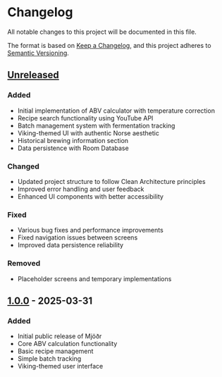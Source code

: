 # Changelog

All notable changes to this project will be documented in this file.

The format is based on [Keep a Changelog](https://keepachangelog.com/en/1.0.0/),
and this project adheres to [Semantic Versioning](https://semver.org/spec/v2.0.0.html).

## [Unreleased]

### Added
- Initial implementation of ABV calculator with temperature correction
- Recipe search functionality using YouTube API
- Batch management system with fermentation tracking
- Viking-themed UI with authentic Norse aesthetic
- Historical brewing information section
- Data persistence with Room Database

### Changed
- Updated project structure to follow Clean Architecture principles
- Improved error handling and user feedback
- Enhanced UI components with better accessibility

### Fixed
- Various bug fixes and performance improvements
- Fixed navigation issues between screens
- Improved data persistence reliability

### Removed
- Placeholder screens and temporary implementations

## [1.0.0] - 2025-03-31

### Added
- Initial public release of Mjöðr
- Core ABV calculation functionality
- Basic recipe management
- Simple batch tracking
- Viking-themed user interface

[Unreleased]: https://github.com/ccsimenson/MjodrAndroid/compare/v1.0.0...HEAD
[1.0.0]: https://github.com/ccsimenson/MjodrAndroid/releases/tag/v1.0.0

